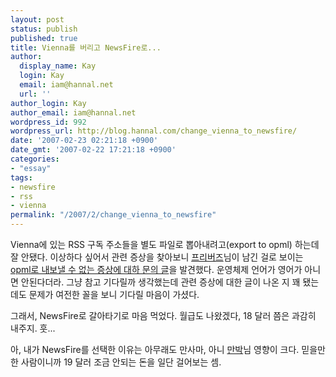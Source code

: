```yaml
---
layout: post
status: publish
published: true
title: Vienna를 버리고 NewsFire로...
author:
  display_name: Kay
  login: Kay
  email: iam@hannal.net
  url: ''
author_login: Kay
author_email: iam@hannal.net
wordpress_id: 992
wordpress_url: http://blog.hannal.com/change_vienna_to_newsfire/
date: '2007-02-23 02:21:18 +0900'
date_gmt: '2007-02-22 17:21:18 +0900'
categories:
- "essay"
tags:
- newsfire
- rss
- vienna
permalink: "/2007/2/change_vienna_to_newsfire"
---
```

<p>Vienna에 있는 RSS 구독 주소들을 별도 파일로 뽑아내려고(export to opml) 하는데 잘 안됐다. 이상하다 싶어서 관련 증상을 찾아보니 <a href="http://www.fribirdz.net">프리버즈</a>님이 남긴 걸로 보이는 <a href="http://forums.cocoaforge.com/viewtopic.php?t=9485">opml로 내보낼 수 없는 증상에 대하 문의 글</a>을 발견했다. 운영체제 언어가 영어가 아니면 안된다더라. 그냥 참고 기다릴까 생각했는데 관련 증상에 대한 글이 나온 지 꽤 됐는데도 문제가 여전한 꼴을 보니 기다릴 마음이 가셨다.</p>
<p>그래서, NewsFire로 갈아타기로 마음 먹었다. 월급도 나왔겠다, 18 달러 쯤은 과감히 내주지. 훗...</p>
<p>아, 내가 NewsFire를 선택한 이유는 아무래도 만사마, 아니 <a href="http://www.sumanpark.com">만박</a>님 영향이 크다. 믿을만한 사람이니까 19 달러 조금 안되는 돈을 일단 걸어보는 셈.</p>
